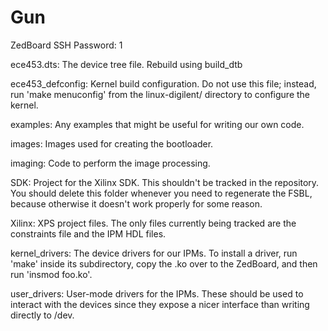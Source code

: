 # Gun

ZedBoard SSH Password: 1

ece453.dts: The device tree file.  Rebuild using build_dtb

ece453_defconfig: Kernel build configuration.  Do not use this file; instead, run 'make menuconfig' from the linux-digilent/ directory to configure the kernel.

examples: Any examples that might be useful for writing our own code.

images: Images used for creating the bootloader.

imaging: Code to perform the image processing.

SDK: Project for the Xilinx SDK.  This shouldn't be tracked in the repository.  You should delete this folder whenever you need to regenerate the FSBL, because otherwise it doesn't work properly for some reason.

Xilinx: XPS project files.  The only files currently being tracked are the constraints file and the IPM HDL files.

kernel_drivers: The device drivers for our IPMs.  To install a driver, run 'make' inside its subdirectory, copy the .ko over to the ZedBoard, and then run 'insmod foo.ko'.

user_drivers: User-mode drivers for the IPMs.  These should be used to interact with the devices since they expose a nicer interface than writing directly to /dev.
